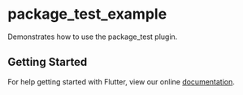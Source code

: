 # package_test_example

Demonstrates how to use the package_test plugin.

## Getting Started

For help getting started with Flutter, view our online
[documentation](https://flutter.io/).
